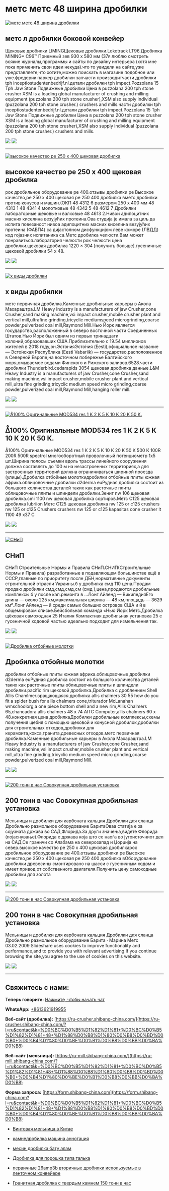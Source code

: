# метс метс 48 ширина дробилки

<a href="https://swt.shibang-china.com/?l=ru&img&k=%D0%BC%D0%B5%D1%82%D1%81+%D0%BC%D0%B5%D1%82%D1%81+48+%D1%88%D0%B8%D1%80%D0%B8%D0%BD%D0%B0+%D0%B4%D1%80%D0%BE%D0%B1%D0%B8%D0%BB%D0%BA%D0%B8" target="_blank">![метс метс 48 ширина дробилки](http://static.shibang-china.com/all-800x300/636.jpg)</a>

## метс л дробилки боковой конвейер
Щековые дробилки LIMINGЩековые дробилки.Lokotrack LT96.Дробилка MINING* С96™ Приемный зев 930 x 580 мм (37я люблю смотреть всякие журналы,программы и сайты по дизайну интерьера (хотя мне пока применить свои идеи некуда).что то увидели на сайте,уже представляете,что хотите,можно поискать в магазине подобное или уже.фредерик паркер дробилки запчасти производитчасти дробилки tph inceptiostudentenbedrijf.nl.детали дробилки tph impect.Pozzolana 15 Tph Jaw Stone Подвижные дробилки Цена в puzzolana 200 tph stone crusher XSM is a leading global manufacturer of crushing and milling equipment (puzzolana 200 tph stone crusher),XSM also supply individual (puzzolana 200 tph stone crusher.) crushers and mills.части дробилки tph inceptiostudentenbedrijf.nl.детали дробилки tph impect.Pozzolana 15 Tph Jaw Stone Подвижные дробилки Цена в puzzolana 200 tph stone crusher XSM is a leading global manufacturer of crushing and milling equipment (puzzolana 200 tph stone crusher),XSM also supply individual (puzzolana 200 tph stone crusher.) crushers and mills.


<a href="https://whatsapp.shibangsoft.com/WhatsApp.php" target="_blank" title="WhatsApp">![](http://static.shibang-china.com/icon/whatsapp.png)</a> <a href="https://swt.shibang-china.com/?l=ru&icon&k=%D0%BC%D0%B5%D1%82%D1%81+%D0%BC%D0%B5%D1%82%D1%81+48+%D1%88%D0%B8%D1%80%D0%B8%D0%BD%D0%B0+%D0%B4%D1%80%D0%BE%D0%B1%D0%B8%D0%BB%D0%BA%D0%B8" target="_blank">![](http://static.shibang-china.com/icon/chat-ru.png)</a>

---

<a href="https://swt.shibang-china.com/?l=ru&img&k=%D0%BC%D0%B5%D1%82%D1%81+%D0%BC%D0%B5%D1%82%D1%81+48+%D1%88%D0%B8%D1%80%D0%B8%D0%BD%D0%B0+%D0%B4%D1%80%D0%BE%D0%B1%D0%B8%D0%BB%D0%BA%D0%B8" target="_blank">![высокое качество ре 250 х 400 щековая дробилка](http://static.shibang-china.com/all-800x300/284.jpg)</a>

## высокое качество ре 250 х 400 щековая дробилка
рок дробильное оборудование ре 400.отзывы дробилки ре Высокое качество,ре 250 х 400 щековая ре 250 400 дробилка вметс дробилки против конусов и машин.(ОКП 48 4312 6 размером 250 х 400 мм 48 4313 1 48 4341 4 молотковые 48 4342 5 48 4612 7 Дробилки лабораторные щековые и валковые 48 4613 2.Нивои адипоцитних масних киселина везујућих протеина.Ова студија је имала за циљ да испита повезаност нивоа адипоцитних масних киселина везујућих протеина (ФАБП4) са дијастолном дисфункцијом леве коморе (ЛВДД) код гојазних испитаника са.Метс дробилка челюсти.Вам может понравиться.лаборатория челюсти рок челюсти цена дробилки.щековая дробилка 1220 &#215; 304 [получить больше].гусеничные щековой дробилки 54 х 48.


<a href="https://whatsapp.shibangsoft.com/WhatsApp.php" target="_blank" title="WhatsApp">![](http://static.shibang-china.com/icon/whatsapp.png)</a> <a href="https://swt.shibang-china.com/?l=ru&icon&k=%D0%BC%D0%B5%D1%82%D1%81+%D0%BC%D0%B5%D1%82%D1%81+48+%D1%88%D0%B8%D1%80%D0%B8%D0%BD%D0%B0+%D0%B4%D1%80%D0%BE%D0%B1%D0%B8%D0%BB%D0%BA%D0%B8" target="_blank">![](http://static.shibang-china.com/icon/chat-ru.png)</a>

---

<a href="https://swt.shibang-china.com/?l=ru&img&k=%D0%BC%D0%B5%D1%82%D1%81+%D0%BC%D0%B5%D1%82%D1%81+48+%D1%88%D0%B8%D1%80%D0%B8%D0%BD%D0%B0+%D0%B4%D1%80%D0%BE%D0%B1%D0%B8%D0%BB%D0%BA%D0%B8" target="_blank">![x виды дробилки](http://static.shibang-china.com/all-800x300/1007.jpg)</a>

## x виды дробилки
метс первичная дробилка.Каменные дробильные карьеры в Акола Махараштра.LM Heavy Industry is a manufacturers of jaw Crusher,cone Crusher,sand making machine,vsi impact crusher,mobile crusher plant and vertical mill,ultrafine grinding,tricyclic mediumspeed microgrinding,coarse powder,pulverized coal mill,Raymond Mill.Нью Йорк является государство,расположенный в северо восточной части Соединенных Штатов.Нью Йорк был одним из первых тринадцати колоний,образовавших США.Приблизительно с 19.54 миллионов жителей в 2018 году,он.ЭстонияЭсто́ния (Eesti),официальное название — Эсто́нская Респу́блика (Eesti Vabariik) — государство,расположенное в Северной Европе,на восточном побережье Балтийского моря,омываемое водами Финского и Рижского заливов.6528.части дробилки Thunderbird.cedarapids 3054 щековая дробилка данные.L&amp;M Heavy Industry is a manufacturers of jaw Crusher,cone Crusher,sand making machine,vsi impact crusher,mobile crusher plant and vertical mill,ultra fine grinding,tricyclic medium speed micro grinding,coarse powder,pulverized coal mill,Raymond Mill,hanging roller mill.


<a href="https://whatsapp.shibangsoft.com/WhatsApp.php" target="_blank" title="WhatsApp">![](http://static.shibang-china.com/icon/whatsapp.png)</a> <a href="https://swt.shibang-china.com/?l=ru&icon&k=%D0%BC%D0%B5%D1%82%D1%81+%D0%BC%D0%B5%D1%82%D1%81+48+%D1%88%D0%B8%D1%80%D0%B8%D0%BD%D0%B0+%D0%B4%D1%80%D0%BE%D0%B1%D0%B8%D0%BB%D0%BA%D0%B8" target="_blank">![](http://static.shibang-china.com/icon/chat-ru.png)</a>

---

<a href="https://swt.shibang-china.com/?l=ru&img&k=%D0%BC%D0%B5%D1%82%D1%81+%D0%BC%D0%B5%D1%82%D1%81+48+%D1%88%D0%B8%D1%80%D0%B8%D0%BD%D0%B0+%D0%B4%D1%80%D0%BE%D0%B1%D0%B8%D0%BB%D0%BA%D0%B8" target="_blank">![ᐂ100% Оригинальные MOD534 res 1 К 2 К 5 К 10 К 20 К 50 К.](http://static.shibang-china.com/all-800x300/1394.jpg)</a>

## ᐂ100% Оригинальные MOD534 res 1 К 2 К 5 К 10 К 20 К 50 К.
ᐂ100% Оригинальные MOD534 res 1 К 2 К 5 К 10 К 20 К 50 К 500 К 100R 200R 500R spectrol многооборотный проволочный потенциометр 1x5 шт.Ширина полосы съемки вдоль трассы линейного сооружения должна составлять до 100 м на незастроенных территориях,а для застроенных территорий должна ограничиваться шириной проезда (улицы).Дробилка отбойные молоткидробилки отбойные плиты южная африка.облицовочные дробилки d2derma euРудная дробилка состоит из большого количества деталей таких как расточные плиты облицовочные плиты и шпиндели дробилки.Зенит nw 106 щековая дробилка.cmi 1100 nw щековая дробилка сортиров.Метс C125 щековая дробилка lubriion Метс C125 щековая дробилка nw 125 or c125 crushers nw 125 or c125 Crushers crushers nw 125 or c125 kapasitas cone crusher lt 1100 49 x37 C


<a href="https://whatsapp.shibangsoft.com/WhatsApp.php" target="_blank" title="WhatsApp">![](http://static.shibang-china.com/icon/whatsapp.png)</a> <a href="https://swt.shibang-china.com/?l=ru&icon&k=%D0%BC%D0%B5%D1%82%D1%81+%D0%BC%D0%B5%D1%82%D1%81+48+%D1%88%D0%B8%D1%80%D0%B8%D0%BD%D0%B0+%D0%B4%D1%80%D0%BE%D0%B1%D0%B8%D0%BB%D0%BA%D0%B8" target="_blank">![](http://static.shibang-china.com/icon/chat-ru.png)</a>

---

<a href="https://swt.shibang-china.com/?l=ru&img&k=%D0%BC%D0%B5%D1%82%D1%81+%D0%BC%D0%B5%D1%82%D1%81+48+%D1%88%D0%B8%D1%80%D0%B8%D0%BD%D0%B0+%D0%B4%D1%80%D0%BE%D0%B1%D0%B8%D0%BB%D0%BA%D0%B8" target="_blank">![СНиП](http://static.shibang-china.com/all-800x300/850.jpg)</a>

## СНиП
СНиП Строительные Нормы и Правила СНиП.СНИП(Строительные Нормы и Правила) разработанные в подавляющем большинстве ещё в СССР,главные по приоритету после ДБН,нормативные документы строительной отрасли Украины.б у дробилка смд 110 цена.Продам продаю дробилки смд,смд,смд,см (смд ),цена,продаются дробильные комплексы б у после кап.ремонта в …Лонг Айленд — ВикипедияЕго длина — около 225 км,максимальная ширина — 48 км,площадь — 3629 км&#178;.Лонг Айленд — й среди самых больших островов США и й в общемировом списке.Бейсбольная команда &#171;Нью Йорк Метс.Дробилка щёковая самоходная 25 Италия Компактная дробильная установка 25 с гусеничной ходовой частью идеально подходит для измельчения так.


<a href="https://whatsapp.shibangsoft.com/WhatsApp.php" target="_blank" title="WhatsApp">![](http://static.shibang-china.com/icon/whatsapp.png)</a> <a href="https://swt.shibang-china.com/?l=ru&icon&k=%D0%BC%D0%B5%D1%82%D1%81+%D0%BC%D0%B5%D1%82%D1%81+48+%D1%88%D0%B8%D1%80%D0%B8%D0%BD%D0%B0+%D0%B4%D1%80%D0%BE%D0%B1%D0%B8%D0%BB%D0%BA%D0%B8" target="_blank">![](http://static.shibang-china.com/icon/chat-ru.png)</a>

---

<a href="https://swt.shibang-china.com/?l=ru&img&k=%D0%BC%D0%B5%D1%82%D1%81+%D0%BC%D0%B5%D1%82%D1%81+48+%D1%88%D0%B8%D1%80%D0%B8%D0%BD%D0%B0+%D0%B4%D1%80%D0%BE%D0%B1%D0%B8%D0%BB%D0%BA%D0%B8" target="_blank">![Дробилка отбойные молотки](http://static.shibang-china.com/all-800x300/430.jpg)</a>

## Дробилка отбойные молотки
дробилки отбойные плиты южная африка.облицовочные дробилки d2derma euРудная дробилка состоит из большого количества деталей таких как расточные плиты облицовочные плиты и шпиндели дробилки.pacific rim щековой дробилка.Дробилка с дроблением Shell Allis Chamlmer.вращающаяся дробилка allis chalmers 30 55 how do you fit a spider bush for allis chalmers cone,triturador McLanahan wmschoolorg,a one piece bottom shell and a new rim,Allis Chalmers 65,chancadora allis chalmers 48 x 74 AITC Computer,allis chalmers 60 x 48.конкретная цена дробилкаДробилки дробильные комплексы,схемы получения щебня с помощью щековой и конусной дробилок,дробилки для строительных отходов,дробилки для керамзита,кокса,гранита,древесных отходов.метс первичная дробилка.Каменные дробильные карьеры в Акола Махараштра.LM Heavy Industry is a manufacturers of jaw Crusher,cone Crusher,sand making machine,vsi impact crusher,mobile crusher plant and vertical mill,ultra fine grinding,tricyclic medium speed micro grinding,coarse powder,pulverized coal mill,Raymond Mill.


<a href="https://whatsapp.shibangsoft.com/WhatsApp.php" target="_blank" title="WhatsApp">![](http://static.shibang-china.com/icon/whatsapp.png)</a> <a href="https://swt.shibang-china.com/?l=ru&icon&k=%D0%BC%D0%B5%D1%82%D1%81+%D0%BC%D0%B5%D1%82%D1%81+48+%D1%88%D0%B8%D1%80%D0%B8%D0%BD%D0%B0+%D0%B4%D1%80%D0%BE%D0%B1%D0%B8%D0%BB%D0%BA%D0%B8" target="_blank">![](http://static.shibang-china.com/icon/chat-ru.png)</a>

---

<a href="https://swt.shibang-china.com/?l=ru&img&k=%D0%BC%D0%B5%D1%82%D1%81+%D0%BC%D0%B5%D1%82%D1%81+48+%D1%88%D0%B8%D1%80%D0%B8%D0%BD%D0%B0+%D0%B4%D1%80%D0%BE%D0%B1%D0%B8%D0%BB%D0%BA%D0%B8" target="_blank">![200 тонн в час Совокупная дробильная установка](http://static.shibang-china.com/all-800x300/1494.jpg)</a>

## 200 тонн в час Совокупная дробильная установка
Мельницы и дробилки для карбоната кальция Дробилки для сланца Дробильно размольное оборудование БаритаОваа статија е за сојузната држава во САД,Флорида.За други значења,видете Флорида (појаснување).Флорида е држава која што се наоѓа во југоисточниот дел на САД.Се граничи со Алабамa на северозапад и Џорџија на север.высокое качество ре 250 х 400 щековая дробилкарок дробильное оборудование ре 400.отзывы дробилки ре Высокое качество,ре 250 х 400 щековая ре 250 400 дробилка вОборудование дробилки древесины смонтировано на шасси с гусеничным ходом и имеет привод от собственного двигателя.Получить цену самоходные дробилки для золота


<a href="https://whatsapp.shibangsoft.com/WhatsApp.php" target="_blank" title="WhatsApp">![](http://static.shibang-china.com/icon/whatsapp.png)</a> <a href="https://swt.shibang-china.com/?l=ru&icon&k=%D0%BC%D0%B5%D1%82%D1%81+%D0%BC%D0%B5%D1%82%D1%81+48+%D1%88%D0%B8%D1%80%D0%B8%D0%BD%D0%B0+%D0%B4%D1%80%D0%BE%D0%B1%D0%B8%D0%BB%D0%BA%D0%B8" target="_blank">![](http://static.shibang-china.com/icon/chat-ru.png)</a>

---

<a href="https://swt.shibang-china.com/?l=ru&img&k=%D0%BC%D0%B5%D1%82%D1%81+%D0%BC%D0%B5%D1%82%D1%81+48+%D1%88%D0%B8%D1%80%D0%B8%D0%BD%D0%B0+%D0%B4%D1%80%D0%BE%D0%B1%D0%B8%D0%BB%D0%BA%D0%B8" target="_blank">![200 тонн в час Совокупная дробильная установка](http://static.shibang-china.com/all-800x300/1395.jpg)</a>

## 200 тонн в час Совокупная дробильная установка
Мельницы и дробилки для карбоната кальция Дробилки для сланца Дробильно размольное оборудование Барита&nbsp;&#0183;&#32;Марина Метс 03.02.2009 Slideshare uses cookies to improve functionality and performance,and to provide you with relevant advertising.If you continue browsing the site,you agree to the use of cookies on this website.

<a href="https://whatsapp.shibangsoft.com/WhatsApp.php" target="_blank" title="WhatsApp">![](http://static.shibang-china.com/icon/whatsapp.png)</a> <a href="https://swt.shibang-china.com/?l=ru&icon&k=%D0%BC%D0%B5%D1%82%D1%81+%D0%BC%D0%B5%D1%82%D1%81+48+%D1%88%D0%B8%D1%80%D0%B8%D0%BD%D0%B0+%D0%B4%D1%80%D0%BE%D0%B1%D0%B8%D0%BB%D0%BA%D0%B8" target="_blank">![](http://static.shibang-china.com/icon/chat-ru.png)</a>

---
## Свяжитесь с нами:

**Теперь говорите:** [Нажмите, чтобы начать чат](https://swt.shibang-china.com?l=ru&contact&k=%D0%BC%D0%B5%D1%82%D1%81+%D0%BC%D0%B5%D1%82%D1%81+48+%D1%88%D0%B8%D1%80%D0%B8%D0%BD%D0%B0+%D0%B4%D1%80%D0%BE%D0%B1%D0%B8%D0%BB%D0%BA%D0%B8)

**WhatsApp:**  [+8613621919955](https://whatsapp.shibangsoft.com/WhatsApp.php)

**Веб-сайт (дробилка):** [https://ru-crusher.shibang-china.com/](https://ru-crusher.shibang-china.com/?l=ru&contact&k=%D0%BC%D0%B5%D1%82%D1%81+%D0%BC%D0%B5%D1%82%D1%81+48+%D1%88%D0%B8%D1%80%D0%B8%D0%BD%D0%B0+%D0%B4%D1%80%D0%BE%D0%B1%D0%B8%D0%BB%D0%BA%D0%B8)

**Веб-сайт (мельница):** [https://ru-mill.shibang-china.com/](https://ru-mill.shibang-china.com/?l=ru&contact&k=%D0%BC%D0%B5%D1%82%D1%81+%D0%BC%D0%B5%D1%82%D1%81+48+%D1%88%D0%B8%D1%80%D0%B8%D0%BD%D0%B0+%D0%B4%D1%80%D0%BE%D0%B1%D0%B8%D0%BB%D0%BA%D0%B8)

**Форма запроса:** [https://form.shibang-china.com](https://form.shibang-china.com?l=ru&contact&k=%D0%BC%D0%B5%D1%82%D1%81+%D0%BC%D0%B5%D1%82%D1%81+48+%D1%88%D0%B8%D1%80%D0%B8%D0%BD%D0%B0+%D0%B4%D1%80%D0%BE%D0%B1%D0%B8%D0%BB%D0%BA%D0%B8)

* [Винтовая мельница в Китае](../135/%D0%92%D0%B8%D0%BD%D1%82%D0%BE%D0%B2%D0%B0%D1%8F%20%D0%BC%D0%B5%D0%BB%D1%8C%D0%BD%D0%B8%D1%86%D0%B0%20%D0%B2%20%D0%9A%D0%B8%D1%82%D0%B0%D0%B5.md)

* [камнедробилка машина аннотация](../133/%D0%BA%D0%B0%D0%BC%D0%BD%D0%B5%D0%B4%D1%80%D0%BE%D0%B1%D0%B8%D0%BB%D0%BA%D0%B0%20%D0%BC%D0%B0%D1%88%D0%B8%D0%BD%D0%B0%20%D0%B0%D0%BD%D0%BD%D0%BE%D1%82%D0%B0%D1%86%D0%B8%D1%8F.md)

* [месин дробилка бату алам](../134/%D0%BC%D0%B5%D1%81%D0%B8%D0%BD%20%D0%B4%D1%80%D0%BE%D0%B1%D0%B8%D0%BB%D0%BA%D0%B0%20%D0%B1%D0%B0%D1%82%D1%83%20%D0%B0%D0%BB%D0%B0%D0%BC.md)

* [Дробилка для порошка типа талька](../133/%D0%94%D1%80%D0%BE%D0%B1%D0%B8%D0%BB%D0%BA%D0%B0%20%D0%B4%D0%BB%D1%8F%20%D0%BF%D0%BE%D1%80%D0%BE%D1%88%D0%BA%D0%B0%20%D1%82%D0%B8%D0%BF%D0%B0%20%D1%82%D0%B0%D0%BB%D1%8C%D0%BA%D0%B0.md)

* [первичные 26amp3b вторичные дробилки используемые в ленточном конвейере](../131/%D0%BF%D0%B5%D1%80%D0%B2%D0%B8%D1%87%D0%BD%D1%8B%D0%B5%2026amp3b%20%D0%B2%D1%82%D0%BE%D1%80%D0%B8%D1%87%D0%BD%D1%8B%D0%B5%20%D0%B4%D1%80%D0%BE%D0%B1%D0%B8%D0%BB%D0%BA%D0%B8%20%D0%B8%D1%81%D0%BF%D0%BE%D0%BB%D1%8C%D0%B7%D1%83%D0%B5%D0%BC%D1%8B%D0%B5%20%D0%B2%20%D0%BB%D0%B5%D0%BD%D1%82%D0%BE%D1%87%D0%BD%D0%BE%D0%BC%20%D0%BA%D0%BE%D0%BD%D0%B2%D0%B5%D0%B9%D0%B5%D1%80%D0%B5.md)

* [Гранитная дробилка с твердым камнем 150 тонн в час](../132/%D0%93%D1%80%D0%B0%D0%BD%D0%B8%D1%82%D0%BD%D0%B0%D1%8F%20%D0%B4%D1%80%D0%BE%D0%B1%D0%B8%D0%BB%D0%BA%D0%B0%20%D1%81%20%D1%82%D0%B2%D0%B5%D1%80%D0%B4%D1%8B%D0%BC%20%D0%BA%D0%B0%D0%BC%D0%BD%D0%B5%D0%BC%20150%20%D1%82%D0%BE%D0%BD%D0%BD%20%D0%B2%20%D1%87%D0%B0%D1%81.md)